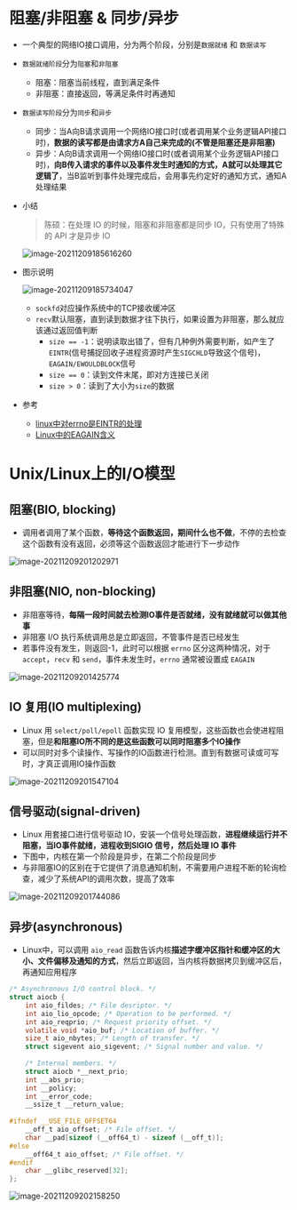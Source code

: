 # 阻塞/非阻塞 & 同步/异步

- 一个典型的网络IO接口调用，分为两个阶段，分别是`数据就绪` 和 `数据读写`

- `数据就绪阶段`分为`阻塞`和`非阻塞`

  - 阻塞：阻塞当前线程，直到满足条件
  - 非阻塞：直接返回，等满足条件时再通知

- `数据读写阶段`分为`同步`和`异步`

  - 同步：当A向B请求调用一个网络IO接口时(或者调用某个业务逻辑API接口时)，**数据的读写都是由请求方A自己来完成的(不管是阻塞还是非阻塞)**
  - 异步：A向B请求调用一个网络IO接口时(或者调用某个业务逻辑API接口时)，**向B传入请求的事件以及事件发生时通知的方式，A就可以处理其它逻辑了**，当B监听到事件处理完成后，会用事先约定好的通知方式，通知A处理结果

- 小结

  > 陈硕：在处理 IO 的时候，阻塞和非阻塞都是同步 IO，只有使用了特殊的 API 才是异步 IO

  ![image-20211209185616260](https://gitee.com/czjaixuexi/typora_pictures/raw/master/img/image-20211209185616260.png)

- 图示说明

  ![image-20211209185734047](https://gitee.com/czjaixuexi/typora_pictures/raw/master/img/image-20211209185734047.png)

  - `sockfd`对应操作系统中的TCP接收缓冲区
  - `recv`默认阻塞，直到读到数据才往下执行，如果设置为非阻塞，那么就应该通过返回值判断
    - `size == -1`：说明读取出错了，但有几种例外需要判断，如产生了`EINTR`(信号捕捉回收子进程资源时产生`SIGCHLD`导致这个信号)，`EAGAIN/EWOULDBLOCK`信号
    - `size == 0`：读到文件末尾，即对方连接已关闭
    - `size > 0`：读到了大小为`size`的数据

- 参考

  - [linux中对errno是EINTR的处理](https://blog.csdn.net/hnlyyk/article/details/51444617)
  - [Linux中的EAGAIN含义](https://www.cnblogs.com/pigerhan/archive/2013/02/27/2935403.html)

# Unix/Linux上的I/O模型

## 阻塞(BIO, blocking)

- 调用者调用了某个函数，**等待这个函数返回，期间什么也不做**，不停的去检查这个函数有没有返回，必须等这个函数返回才能进行下一步动作

![image-20211209201202971](https://gitee.com/czjaixuexi/typora_pictures/raw/master/img/image-20211209201202971.png)

## 非阻塞(NIO, non-blocking)

- 非阻塞等待，**每隔一段时间就去检测IO事件是否就绪，没有就绪就可以做其他事**
- 非阻塞 I/O 执行系统调用总是立即返回，不管事件是否已经发生
- 若事件没有发生，则返回-1，此时可以根据 `errno` 区分这两种情况，对于`accept`，`recv` 和 `send`，事件未发生时，`errno` 通常被设置成 `EAGAIN`

![image-20211209201425774](https://gitee.com/czjaixuexi/typora_pictures/raw/master/img/image-20211209201425774.png)

## IO 复用(IO multiplexing)

- Linux 用 `select/poll/epoll` 函数实现 IO 复用模型，这些函数也会使进程阻塞，但是**和阻塞IO所不同的是这些函数可以同时阻塞多个IO操作**
- 可以同时对多个读操作、写操作的IO函数进行检测。直到有数据可读或可写时，才真正调用IO操作函数

![image-20211209201547104](https://gitee.com/czjaixuexi/typora_pictures/raw/master/img/image-20211209201547104.png)

## 信号驱动(signal-driven)

- Linux 用套接口进行信号驱动 IO，安装一个信号处理函数，**进程继续运行并不阻塞，当IO事件就绪，进程收到SIGIO 信号，然后处理 IO 事件**
- 下图中，内核在第一个阶段是异步，在第二个阶段是同步
- 与非阻塞IO的区别在于它提供了消息通知机制，不需要用户进程不断的轮询检查，减少了系统API的调用次数，提高了效率

![image-20211209201744086](https://gitee.com/czjaixuexi/typora_pictures/raw/master/img/image-20211209201744086.png)

## 异步(asynchronous)

- Linux中，可以调用 `aio_read` 函数告诉内核**描述字缓冲区指针和缓冲区的大小、文件偏移及通知的方式**，然后立即返回，当内核将数据拷贝到缓冲区后，再通知应用程序

```c
/* Asynchronous I/O control block. */ 
struct aiocb { 
    int aio_fildes; /* File desriptor. */ 
    int aio_lio_opcode; /* Operation to be performed. */ 
    int aio_reqprio; /* Request priority offset. */ 
    volatile void *aio_buf; /* Location of buffer. */ 
    size_t aio_nbytes; /* Length of transfer. */ 
    struct sigevent aio_sigevent; /* Signal number and value. */ 
    
    /* Internal members. */ 
    struct aiocb *__next_prio; 
    int __abs_prio; 
    int __policy; 
    int __error_code; 
    __ssize_t __return_value; 
    
#ifndef __USE_FILE_OFFSET64 
    __off_t aio_offset; /* File offset. */ 
    char __pad[sizeof (__off64_t) - sizeof (__off_t)]; 
#else 
    __off64_t aio_offset; /* File offset. */ 
#endif 
    char __glibc_reserved[32]; 
};
```



![image-20211209202158250](https://gitee.com/czjaixuexi/typora_pictures/raw/master/img/image-20211209202158250.png)